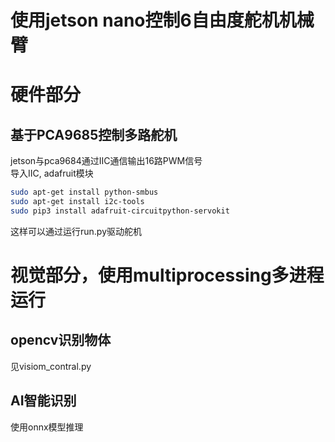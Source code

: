 使用jetson nano控制6自由度舵机机械臂
====
# 硬件部分
## 基于PCA9685控制多路舵机
jetson与pca9684通过IIC通信输出16路PWM信号<br>
导入IIC, adafruit模块
```bash
sudo apt-get install python-smbus
sudo apt-get install i2c-tools
sudo pip3 install adafruit-circuitpython-servokit
```
这样可以通过运行run.py驱动舵机
# 视觉部分，使用multiprocessing多进程运行
## opencv识别物体
见visiom_contral.py
## AI智能识别
使用onnx模型推理
